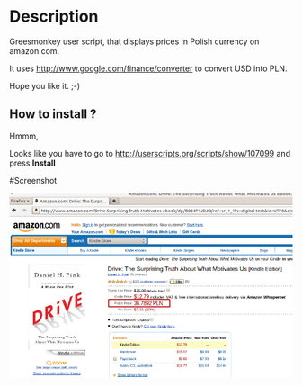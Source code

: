 Description
======
Greesmonkey user script, that displays prices in Polish currency on amazon.com.

It uses http://www.google.com/finance/converter to convert USD into PLN.

Hope you like it. ;-)



How to install ?
---------
Hmmm,

Looks like you have to go to http://userscripts.org/scripts/show/107099
and press **Install**



#Screenshot

<img src="https://github.com/iczechowski/amazon-polish-price/raw/master/amazon-pln-price.png">

